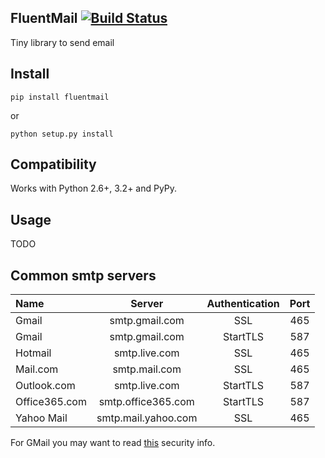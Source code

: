 ## FluentMail [![Build Status](https://travis-ci.org/alexandrevicenzi/fluentmail.svg?branch=master)](https://travis-ci.org/alexandrevicenzi/fluentmail)

Tiny library to send email

## Install

`pip install fluentmail`

or

`python setup.py install`

## Compatibility

Works with Python 2.6+, 3.2+ and PyPy.

## Usage

TODO

## Common smtp servers

| Name  | Server | Authentication | Port |
|:----|:--------:|:--------------:|:----:|
|Gmail|smtp.gmail.com|SSL|465|
|Gmail|smtp.gmail.com|StartTLS|587|
|Hotmail|smtp.live.com|SSL|465|
|Mail.com|smtp.mail.com|SSL|465|
|Outlook.com|smtp.live.com|StartTLS|587|
|Office365.com|smtp.office365.com|StartTLS|587|
|Yahoo Mail|smtp.mail.yahoo.com|SSL|465|

For GMail you may want to read [this](https://www.google.com/settings/security/lesssecureapps) security info.
